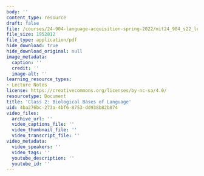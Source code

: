 ```yaml
---
body: ''
content_type: resource
draft: false
file: /courses/24-904-language-acquisition-spring-2022/mit24_904_s22_lec02.pdf
file_size: 1952812
file_type: application/pdf
hide_download: true
hide_download_original: null
image_metadata:
  caption: ''
  credit: ''
  image-alt: ''
learning_resource_types:
- Lecture Notes
license: https://creativecommons.org/licenses/by-nc-sa/4.0/
resourcetype: Document
title: 'Class 2: Biological Bases of Language'
uid: 4ba276bc-273a-4bf6-8753-dd938b82b874
video_files:
  archive_url: ''
  video_captions_file: ''
  video_thumbnail_file: ''
  video_transcript_file: ''
video_metadata:
  video_speakers: ''
  video_tags: ''
  youtube_description: ''
  youtube_id: ''
---
```


